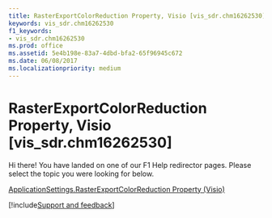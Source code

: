 ```yaml
---
title: RasterExportColorReduction Property, Visio [vis_sdr.chm16262530]
keywords: vis_sdr.chm16262530
f1_keywords:
- vis_sdr.chm16262530
ms.prod: office
ms.assetid: 5e4b198e-83a7-4dbd-bfa2-65f96945c672
ms.date: 06/08/2017
ms.localizationpriority: medium
---
```



# RasterExportColorReduction Property, Visio [vis_sdr.chm16262530]

Hi there! You have landed on one of our F1 Help redirector pages. Please select the topic you were looking for below.

[ApplicationSettings.RasterExportColorReduction Property (Visio)](https://msdn.microsoft.com/library/f3d891e2-034b-5232-29a7-3f5f4e67198e.aspx)


[!include[Support and feedback](~/includes/feedback-boilerplate.md)]